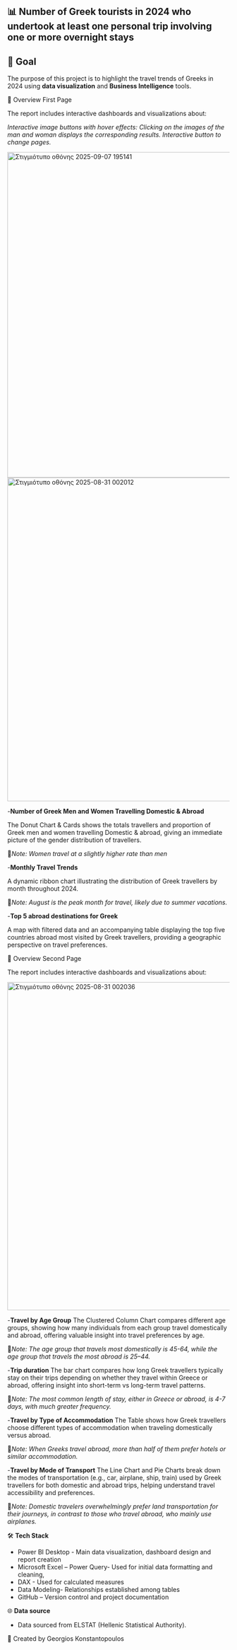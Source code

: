 ## 📊 **Number of Greek tourists in 2024 who undertook at least one personal trip involving one or more overnight stays** ##


## 🎯 Goal
The purpose of this project is to highlight the travel trends of Greeks in 2024 using **data visualization** and **Business Intelligence** tools.  



🔎 Overview First Page

The report includes interactive dashboards and visualizations about:

*Interactive image buttons with hover effects: Clicking on the images of the man and woman displays the corresponding results.*
*Interactive  button to change pages.*

<img width="1312" height="736" alt="Στιγμιότυπο οθόνης 2025-09-07 195141" src="https://github.com/user-attachments/assets/6bdffc25-3e95-4b10-b694-27172698601b" />

<img width="1313" height="732" alt="Στιγμιότυπο οθόνης 2025-08-31 002012" src="https://github.com/user-attachments/assets/1fb281f6-e217-4f36-ad32-e501b4b5c743" />


-**Number of Greek Men and Women Travelling Domestic & Abroad**

   The Donut Chart & Cards shows the totals travellers and proportion of Greek men and women travelling Domestic & abroad, giving an immediate picture of the gender distribution of travellers.
 	
   📌*Note: Women travel at a slightly higher rate than men*
  
 -**Monthly Travel Trends**

   A dynamic ribbon chart illustrating the distribution of Greek travellers by month throughout 2024.
  
   📌*Note: August is the peak month for travel, likely due to summer vacations.*
 	
-**Top 5 abroad destinations for Greek**
  
   A map with filtered data and an accompanying table displaying the top five countries abroad most visited by Greek travellers, providing a geographic perspective on travel preferences.


  

 🔎 Overview Second Page
 
 The report includes interactive dashboards and visualizations about:
 

 <img width="1316" height="742" alt="Στιγμιότυπο οθόνης 2025-08-31 002036" src="https://github.com/user-attachments/assets/66b2af88-4073-4ed9-a646-4d70cd670a24" />
 

 -**Travel by Age Group**
 The Clustered Column Chart compares different age groups, showing how many individuals from each group travel domestically and abroad, offering valuable insight into travel preferences by age.
 
 📌*Note: The age group that travels most domestically is 45-64, while the age group that travels the most abroad is 25–44.*
  
-**Trip duration**
The bar chart compares how long Greek travellers typically stay on their trips depending on whether they travel within Greece or abroad, offering insight into short-term vs long-term travel patterns.

📌*Note: The most common length of stay, either in Greece or abroad, is 4-7 days, with much greater frequency.*

-**Travel by Type of Accommodation**
The Table shows how Greek travellers choose different types of accommodation when traveling domestically versus abroad. 

📌*Note: When Greeks travel abroad, more than half of them prefer hotels or similar accommodation.*

-**Travel by Mode of Transport**
The Line Chart and Pie Charts break down the modes of transportation (e.g., car, airplane, ship, train) used by Greek travellers for both domestic and abroad trips, helping understand travel accessibility and preferences.

📌*Note: Domestic travelers overwhelmingly prefer land transportation for their journeys, in contrast to those who travel abroad, who mainly use airplanes.*

🛠️ **Tech Stack**

- Power BI Desktop - Main data visualization, dashboard design and report creation
- Microsoft Excel – Power Query- Used for initial data formatting and cleaning,
- DAX - Used for calculated measures
- Data Modeling- Relationships established among tables 
- GitHub – Version control and project documentation

🌐 **Data source** 
- Data sourced from ELSTAT (Hellenic Statistical Authority).

👤 Created by Georgios Konstantopoulos


















